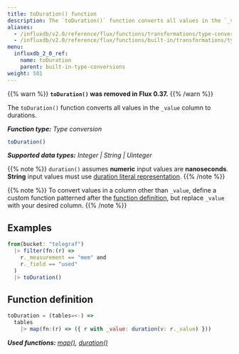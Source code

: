 ```yaml
---
title: toDuration() function
description: The `toDuration()` function converts all values in the `_value` column to durations.
aliases:
  - /influxdb/v2.0/reference/flux/functions/transformations/type-conversions/toduration
  - /influxdb/v2.0/reference/flux/functions/built-in/transformations/type-conversions/toduration/
menu:
  influxdb_2_0_ref:
    name: toDuration
    parent: built-in-type-conversions
weight: 501
---
```


{{% warn %}}
**`toDuration()` was removed in Flux 0.37.**
{{% /warn %}}

The `toDuration()` function converts all values in the `_value` column to durations.

_**Function type:** Type conversion_  

```js
toDuration()
```

_**Supported data types:** Integer | String | Uinteger_

{{% note %}}
`duration()` assumes **numeric** input values are **nanoseconds**.
**String** input values must use [duration literal representation](/influxdb/v2.0/reference/flux/language/lexical-elements/#duration-literals).
{{% /note %}}

{{% note %}}
To convert values in a column other than `_value`, define a custom function
patterned after the [function definition](#function-definition),
but replace `_value` with your desired column.
{{% /note %}}

## Examples
```js
from(bucket: "telegraf")
  |> filter(fn:(r) =>
    r._measurement == "mem" and
    r._field == "used"
  )
  |> toDuration()
```

## Function definition
```js
toDuration = (tables=<-) =>
  tables
    |> map(fn:(r) => ({ r with _value: duration(v: r._value) }))
```

_**Used functions:**
[map()](/influxdb/v2.0/reference/flux/stdlib/built-in/transformations/map),
[duration()](/influxdb/v2.0/reference/flux/stdlib/built-in/transformations/type-conversions/duration)_

